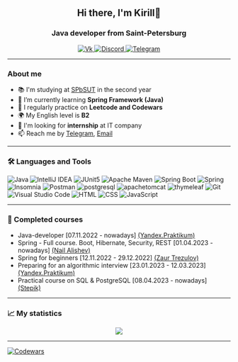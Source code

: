 <div id="header" align="center">
	<h2>Hi there, I'm Kirill👋</h2>
	<h3>Java developer from Saint-Petersburg</h3>
</div>

<div id="socials" align="center">
	<a href="https://vk.com/isthatkirill">
		<img src="https://img.shields.io/badge/-ВКонтакте-090909?style=for-the-badge&logo=VK&logoColor=0077FF" alt="Vk"/>
	</a>
    <a href="https://t.me/isthatkirill">
		<img src="https://img.shields.io/badge/-Discord-090909?style=for-the-badge&logo=Discord&logoColor=5865F2" alt="Discord"/>
	</a>
    <a href="https://discordapp.com/users/358272455535755317/ ">
		<img src="https://img.shields.io/badge/-Telegram-090909?style=for-the-badge&logo=Telegram&logoColor=26A5E4" alt="Telegram"/>
	</a>
</div>

---

### About me

- :books: I'm studying at [SPbSUT](https://www.sut.ru/) in the second year
- :leaves: I’m currently learning **Spring Framework (Java)**
- 📝 I regularly practice on **Leetcode and Codewars**
- 🌍 My English level is **B2**
- :eyes: I'm looking for **internship** at IT company
- 📫 Reach me by [Telegram](https://t.me/isthatkirill), [Email](mailto:kirill.emelyanoff2021@yandex.ru)

---

### :hammer_and_wrench: Languages and Tools 
![Java](https://img.shields.io/badge/-Java-090909?style=for-the-badge&logo=openJDK&logoColor=orange)
![IntelliJ IDEA](https://img.shields.io/badge/-IntelliJ%20IDEA-090909?style=for-the-badge&logo=IntelliJ%20IDEA)
![JUnit5](https://img.shields.io/badge/-JUnit5-090909?style=for-the-badge&logo=JUnit5&logoColor=25A162)
![Apache Maven](https://img.shields.io/badge/-Maven-090909?style=for-the-badge&logo=ApacheMaven&logoColor=C71A36)
![Spring Boot](https://img.shields.io/badge/-Spring%20Boot-090909?style=for-the-badge&logo=SpringBoot&logoColor=6DB33F)
![Spring](https://img.shields.io/badge/-Spring-090909?style=for-the-badge&logo=Spring&logoColor=6DB33F)
![Insomnia](https://img.shields.io/badge/-Insomnia-090909?style=for-the-badge&logo=Insomnia&logoColor=4000BF)
![Postman](https://img.shields.io/badge/-Postman-090909?style=for-the-badge&logo=Postman&logoColor=FF6C37)
![postgresql](https://img.shields.io/badge/-postgresql-090909?style=for-the-badge&logo=postgresql&logoColor=4169E1)
![apachetomcat](https://img.shields.io/badge/-apache%20tomcat-090909?style=for-the-badge&logo=apachetomcat&logoColor=F8DC75)
![thymeleaf](https://img.shields.io/badge/-thymeleaf-090909?style=for-the-badge&logo=thymeleaf&logoColor=005F0F)
![Git](https://img.shields.io/badge/-Git-090909?style=for-the-badge&logo=Git&logoColor=F05032)
![Visual Studio Code](https://img.shields.io/badge/-VS%20Code-090909?style=for-the-badge&logo=VisualStudioCode&logoColor=007ACC)
![HTML](https://img.shields.io/badge/-HTML5-090909?style=for-the-badge&logo=HTML5&logoColor=E34F26)
![CSS](https://img.shields.io/badge/-CSS3-090909?style=for-the-badge&logo=CSS3&logoColor=1572B6)
![JavaScript](https://img.shields.io/badge/-JavaScript-090909?style=for-the-badge&logo=JavaScript&logoColor=E9D54D)

---
### :pencil: Completed courses

- Java-developer [07.11.2022 - nowadays] [(Yandex.Praktikum)](https://practicum.yandex.ru/java-developer/)
- Spring - Full course. Boot, Hibernate, Security, REST [01.04.2023 - nowadays] [(Nail Alishev)](https://swiftbook.org/courses/438/show_promo)
- Spring for beginners [12.11.2022 - 29.12.2022] [(Zaur Trezulov)](https://stepik.org/course/115372/promo)
- Preparing for an algorithmic interview [23.01.2023 - 12.03.2023] [(Yandex.Praktikum)](https://practicum.yandex.ru/algorithms-interview)
- Practical course on SQL & PostgreSQL [08.04.2023 - nowadays] [(Stepik)](https://stepik.org/course/97207/syllabus)


---

### :chart_with_upwards_trend: My statistics

<div id="stat" align="center">
	<img src="https://github-profile-summary-cards.vercel.app/api/cards/profile-details?username=isthatkirill&theme=github_dark"/>		
</div>

---

<a href="https://www.codewars.com/users/isthatkirill">
		<img src="https://www.codewars.com/users/isthatkirill/badges/small" alt="Codewars"/>
</a>
